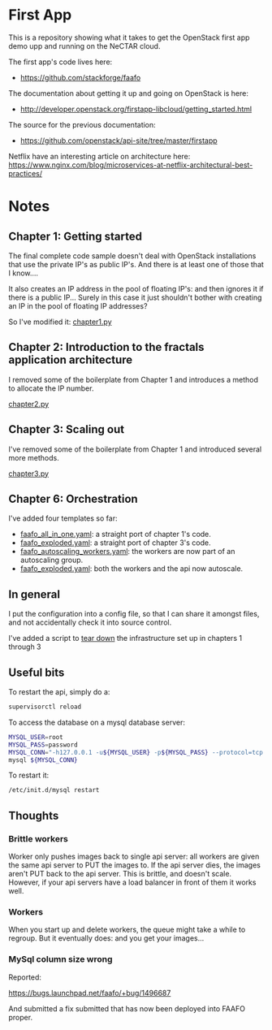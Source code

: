 # First App

This is a repository showing what it takes to get the OpenStack first app demo upp and running on the NeCTAR
cloud.

The first app's code lives here:

* https://github.com/stackforge/faafo

The documentation about getting it up and going on OpenStack is here:

* http://developer.openstack.org/firstapp-libcloud/getting_started.html

The source for the previous documentation:

* https://github.com/openstack/api-site/tree/master/firstapp

Netflix have an interesting article on architecture here:
https://www.nginx.com/blog/microservices-at-netflix-architectural-best-practices/

# Notes

## Chapter 1: Getting started

The final complete code sample doesn't deal with OpenStack installations that use the private IP's as public IP's. 
And there is at least one of those that I know....

It also creates an IP address in the pool of floating IP's: and then ignores it if there is a public IP... Surely in
this case it just shouldn't bother with creating an IP in the pool of floating IP addresses?

So I've modified it: [chapter1.py](src/chapter1.py)

## Chapter 2: Introduction to the fractals application architecture

I removed some of the boilerplate from Chapter 1 and introduces a method to allocate the IP number.

[chapter2.py](src/chapter2.py)

## Chapter 3: Scaling out

I've removed some of the boilerplate from Chapter 1 and introduced several more methods.

[chapter3.py](src/chapter3.py)

## Chapter 6: Orchestration

I've added four templates so far: 

* [faafo_all_in_one.yaml](heat/faafo_all_in_one.yaml): a straight port of chapter 1's code.
* [faafo_exploded.yaml](heat/faafo_exploded.yaml): a straight port of chapter 3's code.
* [faafo_autoscaling_workers.yaml](heat/faafo_autoscaling_workers.yaml): the workers are now part of an autoscaling group.
* [faafo_exploded.yaml](heat/faafo_exploded.yaml): both the workers and the api now autoscale.

## In general

I put the configuration into a config file, so that I can share it amongst files, and not accidentally 
check it into source control.

I've added a script to [tear down](src/teardown.py) the infrastructure set up in chapters 1 through 3 

## Useful bits

To restart the api, simply do a:

```bash
supervisorctl reload
```

To access the database on a mysql database server:

```bash
MYSQL_USER=root
MYSQL_PASS=password
MYSQL_CONN="-h127.0.0.1 -u${MYSQL_USER} -p${MYSQL_PASS} --protocol=tcp -P3306"
mysql ${MYSQL_CONN}
```

To restart it:

```bash
/etc/init.d/mysql restart
```

## Thoughts

### Brittle workers

Worker only pushes images back to single api server: all workers are given the same api server to PUT the images to.
If the api server dies, the images aren't PUT back to the api server. This is brittle, and doesn't scale. However,
if your api servers have a load balancer in front of them it works well.

### Workers

When you start up and delete workers, the queue might take a while to regroup. But it eventually does: and you get
your images...

### MySql column size wrong

Reported:

https://bugs.launchpad.net/faafo/+bug/1496687 

And submitted a fix submitted that has now been deployed into FAAFO proper.


